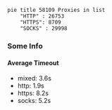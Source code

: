 
```mermaid
pie title 58109 Proxies in list
    "HTTP" : 26753
    "HTTPS": 8709
    "SOCKS" : 29998
```

### Some Info
#### Average Timeout

- mixed: 3.6s
- http: 1.9s
- https: 8.2s
- socks: 5.2s